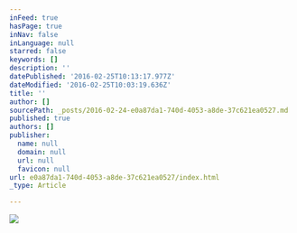 ```yaml
---
inFeed: true
hasPage: true
inNav: false
inLanguage: null
starred: false
keywords: []
description: ''
datePublished: '2016-02-25T10:13:17.977Z'
dateModified: '2016-02-25T10:03:19.636Z'
title: ''
author: []
sourcePath: _posts/2016-02-24-e0a87da1-740d-4053-a8de-37c621ea0527.md
published: true
authors: []
publisher:
  name: null
  domain: null
  url: null
  favicon: null
url: e0a87da1-740d-4053-a8de-37c621ea0527/index.html
_type: Article

---
```

![](https://s3-us-west-2.amazonaws.com/the-grid-img/p/e4a5af91c0332f42af807a1658405710f28e294d.png)